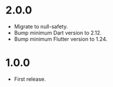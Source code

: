 # 2.0.0

- Migrate to null-safety.
- Bump minimum Dart version to 2.12.
- Bump minimum Flutter version to 1.24.

# 1.0.0

- First release.

